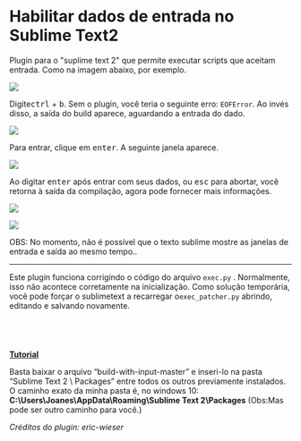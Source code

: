 Habilitar dados de entrada no Sublime Text2
================


Plugin para o "suplime text 2" que permite executar scripts que aceitam entrada. Como na imagem abaixo, por exemplo.

![](https://raw.github.com/eric-wieser/build-with-input/screenshots/first.png)

Digite<kbd>ctrl</kbd> + <kbd>b</kbd>. Sem o plugin, você teria o seguinte erro: `EOFError`. Ao invés disso, a saída do build aparece, aguardando a entrada do dado.

![](https://raw.github.com/eric-wieser/build-with-input/screenshots/second.png)

Para entrar, clique em <kbd>enter</kbd>. A seguinte janela aparece.

![](https://raw.github.com/eric-wieser/build-with-input/screenshots/third.png)

Ao digitar <kbd>enter</kbd> após entrar com seus dados, ou <kbd>esc</kbd> para abortar, você retorna à saída da compilação, agora pode fornecer mais informações.

![](https://raw.github.com/eric-wieser/build-with-input/screenshots/fourth.png)

![](https://raw.github.com/eric-wieser/build-with-input/screenshots/fifth.png)

OBS: No momento, não é possível que o texto sublime mostre as janelas de entrada e saída ao mesmo tempo..

---

Este plugin funciona corrigindo o código do arquivo `exec.py` . Normalmente, isso não acontece corretamente na inicialização. Como solução temporária, você pode forçar o sublimetext a recarregar o`exec_patcher.py` abrindo, editando e salvando novamente.

<br>


# 

**<u>Tutorial</u>**  


Basta baixar o arquivo “build-with-input-master” 
e inseri-lo na pasta “Sublime Text 2 \ Packages” entre todos os outros previamente instalados. 
O caminho exato da minha pasta é, no windows 10: **C:\Users\Joanes\AppData\Roaming\Sublime Text 2\Packages** (Obs:Mas pode ser outro caminho para você.)


<i>Créditos do plugin: eric-wieser</i>


